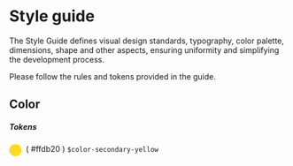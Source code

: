 # Style guide
The Style Guide defines visual design standards, typography, color palette, dimensions, shape and other aspects, ensuring uniformity and simplifying the development process.

Please follow the rules and tokens provided in the guide.


## Color

##### Tokens

<div style="float: left; background:#ffdb20; width:22px; height:22px; border-radius: 50%; margin-right:8px"></div>

( #ffdb20 ) ```$color-secondary-yellow```

